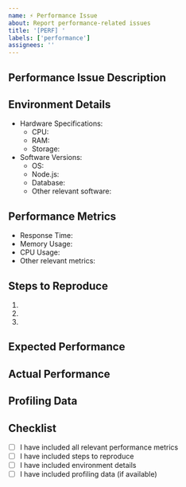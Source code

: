 ```yaml
---
name: ⚡ Performance Issue
about: Report performance-related issues
title: '[PERF] '
labels: ['performance']
assignees: ''
---
```


## Performance Issue Description
<!-- Describe the performance issue you're experiencing -->

## Environment Details
- Hardware Specifications:
  - CPU:
  - RAM:
  - Storage:
- Software Versions:
  - OS:
  - Node.js:
  - Database:
  - Other relevant software:

## Performance Metrics
<!-- Include relevant performance metrics -->
- Response Time:
- Memory Usage:
- CPU Usage:
- Other relevant metrics:

## Steps to Reproduce
1.
2.
3.

## Expected Performance
<!-- What performance did you expect? -->

## Actual Performance
<!-- What performance did you observe? -->

## Profiling Data
<!-- Include any profiling data if available -->

## Checklist
- [ ] I have included all relevant performance metrics
- [ ] I have included steps to reproduce
- [ ] I have included environment details
- [ ] I have included profiling data (if available)
